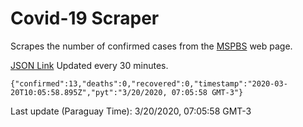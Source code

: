 # Covid-19 Scraper

Scrapes the number of confirmed cases from the [MSPBS](https://www.mspbs.gov.py/covid-19.php) web page.

[JSON Link](https://jmayalag.github.io/covid19-scrape/cases.json)
Updated every 30 minutes.
```
{"confirmed":13,"deaths":0,"recovered":0,"timestamp":"2020-03-20T10:05:58.895Z","pyt":"3/20/2020, 07:05:58 GMT-3"}
```
Last update (Paraguay Time): 3/20/2020, 07:05:58 GMT-3